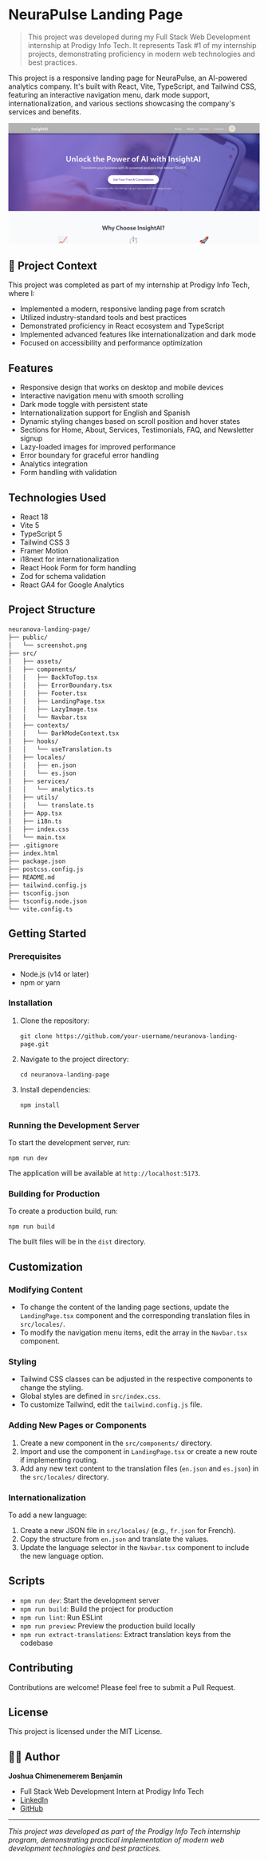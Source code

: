 # NeuraPulse Landing Page

> This project was developed during my Full Stack Web Development internship at Prodigy Info Tech. It represents Task #1 of my internship projects, demonstrating proficiency in modern web technologies and best practices.

This project is a responsive landing page for NeuraPulse, an AI-powered analytics company. It's built with React, Vite, TypeScript, and Tailwind CSS, featuring an interactive navigation menu, dark mode support, internationalization, and various sections showcasing the company's services and benefits.

![NeuraPulse Landing Page Screenshot](./public/screenshot.png)

## 🎯 Project Context

This project was completed as part of my internship at Prodigy Info Tech, where I:
- Implemented a modern, responsive landing page from scratch
- Utilized industry-standard tools and best practices
- Demonstrated proficiency in React ecosystem and TypeScript
- Implemented advanced features like internationalization and dark mode
- Focused on accessibility and performance optimization

## Features

- Responsive design that works on desktop and mobile devices
- Interactive navigation menu with smooth scrolling
- Dark mode toggle with persistent state
- Internationalization support for English and Spanish
- Dynamic styling changes based on scroll position and hover states
- Sections for Home, About, Services, Testimonials, FAQ, and Newsletter signup
- Lazy-loaded images for improved performance
- Error boundary for graceful error handling
- Analytics integration
- Form handling with validation

## Technologies Used

- React 18
- Vite 5
- TypeScript 5
- Tailwind CSS 3
- Framer Motion
- i18next for internationalization
- React Hook Form for form handling
- Zod for schema validation
- React GA4 for Google Analytics

## Project Structure

```
neuranova-landing-page/
├── public/
│   └── screenshot.png
├── src/
│   ├── assets/
│   ├── components/
│   │   ├── BackToTop.tsx
│   │   ├── ErrorBoundary.tsx
│   │   ├── Footer.tsx
│   │   ├── LandingPage.tsx
│   │   ├── LazyImage.tsx
│   │   └── Navbar.tsx
│   ├── contexts/
│   │   └── DarkModeContext.tsx
│   ├── hooks/
│   │   └── useTranslation.ts
│   ├── locales/
│   │   ├── en.json
│   │   └── es.json
│   ├── services/
│   │   └── analytics.ts
│   ├── utils/
│   │   └── translate.ts
│   ├── App.tsx
│   ├── i18n.ts
│   ├── index.css
│   └── main.tsx
├── .gitignore
├── index.html
├── package.json
├── postcss.config.js
├── README.md
├── tailwind.config.js
├── tsconfig.json
├── tsconfig.node.json
└── vite.config.ts
```

## Getting Started

### Prerequisites

- Node.js (v14 or later)
- npm or yarn

### Installation

1. Clone the repository:
   ```
   git clone https://github.com/your-username/neuranova-landing-page.git
   ```

2. Navigate to the project directory:
   ```
   cd neuranova-landing-page
   ```

3. Install dependencies:
   ```
   npm install
   ```

### Running the Development Server

To start the development server, run:

```
npm run dev
```

The application will be available at `http://localhost:5173`.

### Building for Production

To create a production build, run:

```
npm run build
```

The built files will be in the `dist` directory.

## Customization

### Modifying Content

- To change the content of the landing page sections, update the `LandingPage.tsx` component and the corresponding translation files in `src/locales/`.
- To modify the navigation menu items, edit the array in the `Navbar.tsx` component.

### Styling

- Tailwind CSS classes can be adjusted in the respective components to change the styling.
- Global styles are defined in `src/index.css`.
- To customize Tailwind, edit the `tailwind.config.js` file.

### Adding New Pages or Components

1. Create a new component in the `src/components/` directory.
2. Import and use the component in `LandingPage.tsx` or create a new route if implementing routing.
3. Add any new text content to the translation files (`en.json` and `es.json`) in the `src/locales/` directory.

### Internationalization

To add a new language:

1. Create a new JSON file in `src/locales/` (e.g., `fr.json` for French).
2. Copy the structure from `en.json` and translate the values.
3. Update the language selector in the `Navbar.tsx` component to include the new language option.

## Scripts

- `npm run dev`: Start the development server
- `npm run build`: Build the project for production
- `npm run lint`: Run ESLint
- `npm run preview`: Preview the production build locally
- `npm run extract-translations`: Extract translation keys from the codebase

## Contributing

Contributions are welcome! Please feel free to submit a Pull Request.

## License

This project is licensed under the MIT License.

## 🙋‍♂️ Author

**Joshua Chimenemerem Benjamin**
- Full Stack Web Development Intern at Prodigy Info Tech
- [LinkedIn](your-linkedin-url)
- [GitHub](your-github-url)

---

*This project was developed as part of the Prodigy Info Tech internship program, demonstrating practical implementation of modern web development technologies and best practices.*

